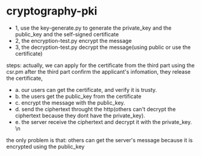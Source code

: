 # cryptography-pki

- 1, use the key-generate.py to generate the private_key and the public_key and the self-signed certificate
- 2, the encryption-test.py encrypt the message
- 3, the decryption-test.py decrypt the message(using public or use the certificate)

steps:
actually, we can apply for the certificate from the third part using the csr.pm 
after the third part confirm the applicant's infomation, they release the certificate,
- a. our users can get the certificate, and verify it is trusty.
- b. the users get the public_key from the certificate 
- c. encrypt the message with the public_key.
- d. send the ciphertext throught the http(others can't decrypt the ciphertext because they dont have the private_key).
- e. the server receive the ciphertext and decrypt it with the private_key. \n

the only problem is that: others can get the server's message because it is encrypted using the public_key
